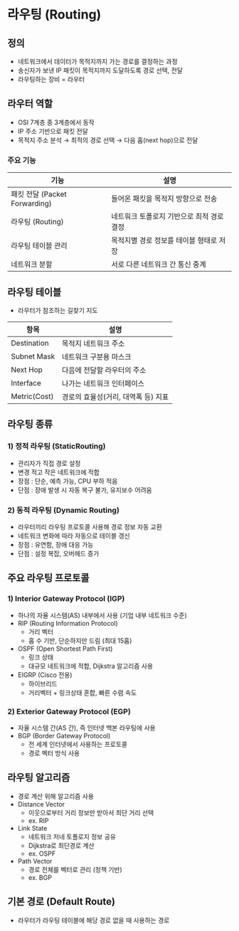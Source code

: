 # 라우팅 (Routing)

## 정의

- 네트워크에서 데이터가 목적지까지 가는 경로를 결정하는 과정
- 송신자가 보낸 IP 패킷이 목적지까지 도달하도록 경로 선택, 전달
- 라우팅하는 장비 = 라우터

## 라우터 역할

- OSI 7계층 중 3계층에서 동작
- IP 주소 기반으로 패킷 전달
- 목적지 주소 분석 → 최적의 경로 선택 → 다음 홉(next hop)으로 전달

### 주요 기능

| 기능 | 설명 |
| --- | --- |
| 패킷 전달 (Packet Forwarding) | 들어온 패킷을 목적지 방향으로 전송 |
| 라우팅 (Routing) | 네트워크 토폴로지 기반으로 최적 경로 결정 |
| 라우팅 테이블 관리 | 목적지별 경로 정보를 테이블 형태로 저장 |
| 네트워크 분할 | 서로 다른 네트워크 간 통신 중계 |

## 라우팅 테이블

- 라우터가 참조하는 길찾기 지도

| 항목 | 설명 |
| --- | --- |
| Destination | 목적지 네트워크 주소 |
| Subnet Mask | 네트워크 구분용 마스크 |
| Next Hop | 다음에 전달할 라우터의 주소 |
| Interface | 나가는 네트워크 인터페이스 |
| Metric(Cost) | 경로의 효율성(거리, 대역폭 등) 지표 |

## 라우팅 종류

### 1) 정적 라우팅 (StaticRouting)

- 관리자가 직접 경로 설정
- 변경 적고 작은 네트워크에 적합
- 장점 : 단순, 예측 가능, CPU 부하 적음
- 단점 : 장애 발생 시 자동 복구 불가, 유지보수 어려움

### 2) 동적 라우팅 (Dynamic Routing)

- 라우터끼리 라우팅 프로토콜 사용해 경로 정보 자동 교환
- 네트워크 변화에 따라 자동으로 테이블 갱신
- 장점 : 유연함, 장애 대응 가능
- 단점 : 설정 복잡, 오버헤드 증가

## 주요 라우팅 프로토콜

### 1) Interior Gateway Protocol (IGP)

- 하나의 자율 시스템(AS) 내부에서 사용 (기업 내부 네트워크 수준)
- RIP (Routing Information Protocol)
    - 거리 벡터
    - 홉 수 기반, 단순하지만 드림 (최대 15홉)
- OSPF (Open Shortest Path First)
    - 링크 상태
    - 대규모 네트워크에 적합, Dijkstra 알고리즘 사용
- EIGRP (Cisco 전용)
    - 하이브리드
    - 거리벡터 + 링크상태 혼합, 빠른 수렴 속도

### 2) Exterior Gateway Protocol (EGP)

- 자율 시스템 간(AS 간), 즉 인터넷 백본 라우팅에 사용
- BGP (Border Gateway Protocol)
    - 전 세계 인터넷에서 사용하는 프로토콜
    - 경로 벡터 방식 사용

## 라우팅 알고리즘

- 경로 계산 위해 알고리즘 사용
- Distance Vector
    - 이웃으로부터 거리 정보만 받아서 최단 거리 선택
    - ex. RIP
- Link State
    - 네트워크 저네 토폴로지 정보 공유
    - Dijkstra로 최단경로 계산
    - ex. OSPF
- Path Vector
    - 경로 전체를 벡터로 관리 (정책 기반)
    - ex. BGP

## 기본 경로 (Default Route)

- 라우터가 라우팅 테이블에 해당 경로 없을 때 사용하는 경로